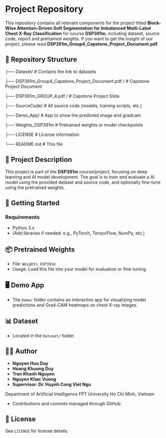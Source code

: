 # Project Repository

This repository contains all relevant components for the project titled **Block-Wise Attention-Driven Soft Segmentation for Imbalanced Multi-Label Chest X-Ray Classification** for course **DSP391m**, including dataset, source code, report and pretrained weights. If you want to get the insight of our project, please read **DSP391m_Group4_Capstone_Project_Document.pdf**. 

## 📁 Repository Structure

├── Dataset/ # Contains the link to datasets

├── DSP391m_Group4_Capstone_Project_Document.pdf / # Capstone Project Document

├── DSP391m_GROUP_4.pdf / # Capstone Project Slide

├── SourceCode/ # All source code (models, training scripts, etc.)

├── Demo_App/ # App to show the predicted image and gradcam

├── Weights_DSP391m # Pretrained weights or model checkpoints

├── LICENSE # License information

└── README.md # This file

## 🧠 Project Description

This project is part of the **DSP391m** course/project, focusing on deep learning and AI model development. The goal is to train and evaluate a AI model using the provided dataset and source code, and optionally fine-tune using the pretrained weights.

## 🚀 Getting Started

### Requirements
- Python 3.x
- (Add libraries if needed: e.g., PyTorch, TensorFlow, NumPy, etc.)

## 📦 Pretrained Weights

- File: `Weights_DSP391m`
- Usage: Load this file into your model for evaluation or fine-tuning.

## 🖥️ Demo App

- The `Demo/` folder contains an interactive app for visualizing model predictions and Grad-CAM heatmaps on chest X-ray images.

## 📊 Dataset

- Located in the `Dataset/` folder.

## 🧑‍💻 Author

- **Nguyen Huu Duy**
- **Hoang Khuong Duy**
- **Tran Khanh Nguyen**
- **Nguyen Khac Vuong**
- **Supervisor: Dr. Huynh Cong Viet Ngu**
  
Department of Artificial Intelligence FPT University Ho Chi Minh, Vietnam
- Contributions and commits managed through GitHub.

## 📄 License

See `LICENSE` for license details.
